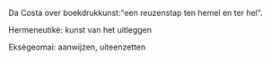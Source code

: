 Da Costa over boekdrukkunst:"een reuzenstap ten hemel en ter hel".

Hermeneutikè: kunst van het uitleggen

Eksègeomai: aanwijzen, uiteenzetten
